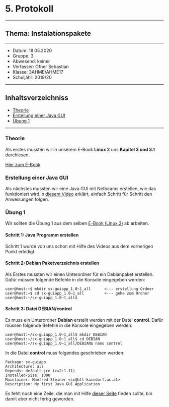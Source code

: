 # 5. Protokoll
------------------------------------
## Thema: Instalationspakete
------------------------------------
* Datum:      18.05.2020
* Gruppe:     3
* Abwesend:   keiner
* Verfasser:  Ofner Sebastian
* Klasse:     3AHME/AHME17
* Schuljahr:  2019/20
------------------------------------
## Inhaltsverzeichniss
* [Theorie](#theorie)
* [Erstellung einer Java GUI](#erstellung-einer-java-gui)
* [Übung 1](#übung-1)
------------------------------------
### Theorie
Als erstes mussten wir in unserem E-Book **Linux 2** uns **Kapitel 3 und 3.1** durchlesen.

[Hier zum E-Book](https://lms.at/dotlrn/classes/informatik/610437.3AHME_LA1SX.19_20/xolrn/9F2714A93B69A.symlink?resource_id=0-420357452&m=view#473229838)

### Erstellung einer Java GUI
Als nächstes mussten wir eine Java GUI mit Netbeams erstellen, wie das funktioniert wird in [diesem Video](https://cloud.htl-mechatronik.at/index.php/s/AlyXs7YglQDLZSP)
erklärt, einfach Schritt für Schritt den Anweisungen folgen.

### Übung 1
Wir sollten die Übung 1 aus dem selben [E-Book (Linux 2)](https://lms.at/dotlrn/classes/informatik/610437.3AHME_LA1SX.19_20/xolrn/9F2714A93B69A.symlink?resource_id=0-420357452&m=view#473229838)
ab arbeiten.

#### Schritt 1: Java Programm erstellen
Schritt 1 wurde von uns schon mit Hilfe des Videos aus dem vorherigen Punkt erledigt.

#### Schritt 2: Debian Paketverzeichnis erstellen
Als Erstes mussten wir einen Unterordner für ein Debianpaket erstellen.
Dafür müssen folgende Befehle in die Konsole eingegeben werden:
```
user@host:~$ mkdir sx-guiapp_1.0~1_all      <--- erstellung Ordner
user@host:~$ cd sx-guiapp_1.0~1_all         <--- gehe zum Ordner
user@host:~/sx-guiapp_1.0~1_all$ 
```

#### Schritt 3: Datei DEBIAN/control
Es muss ein Unterordner **Debian** erstellt werden mit der Datei **control**. 
Dafür müssen folgende Befehle in die Konsole eingegeben werden:
```
user@host:~/sx-guiapp_1.0~1_all$ mkdir DEBIAN
user@host:~/sx-guiapp_1.0~1_all$ cd DEBIAN
user@host:~/sx-guiapp_1.0~1_all/DEBIAN$ nano control
```

In die Datei **control** muss folgendes geschrieben werden:
```
Package: sx-guiapp
Architecture: all
Depends: default-jre (>=2:1.11)
Installed-Size: 1000
Maintainer: Manfred Steiner <sx@htl-kaindorf.ac.at>
Description: My first Java GUI Application
```

Es fehlt noch eine Zeile, die man mit Hilfe [dieser Seite](https://www.debian.org/doc/debian-policy/ch-controlfields.html) finden
sollte, bin damit aber nicht fertig geworden.
